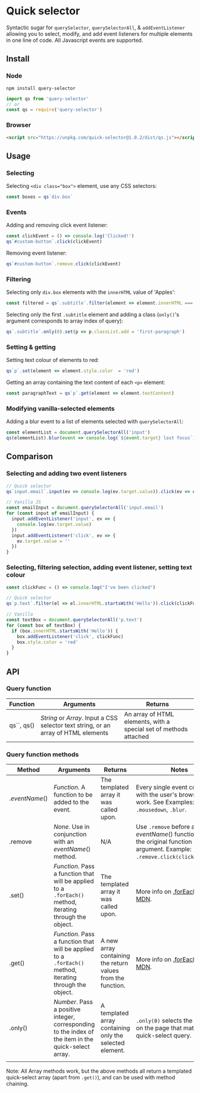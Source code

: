 # Quick selector

Syntactic sugar for `querySelector`, `querySelectorAll`, & `addEventListener` allowing you to select, modify, and add event listeners for multiple elements in one line of code. All Javascript events are supported.

## Install

### Node

```shell
npm install query-selector
```

```javascript
import qs from 'query-selector'
// or
const qs = require('query-selector')
```

### Browser

``` html
<script src="https://unpkg.com/quick-selector@1.0.2/dist/qs.js"></script>
```



## Usage

### Selecting

Selecting `<div class="box">` element, use any CSS selectors:

```javascript
const boxes = qs`div.box`
```

### Events 

Adding and removing click event listener:

```javascript
const clickEvent = () => console.log('Clicked!')
qs`#custom-button`.click(clickEvent)
```

Removing event listener:

```javascript
qs`#custom-button`.remove.click(clickEvent)
```

### Filtering

Selecting only `div.box` elements with the `innerHTML` value of 'Apples':

```javascript
const filtered = qs`.subtitle`.filter(element => element.innerHTML === 'Apples')
```

Selecting only the first `.subtitle` element and adding a class  (`only()`'s argument corresponds to array index of query):

```javascript
qs`.subtitle`.only(0).set(p => p.classList.add = 'first-paragraph')
```
### Setting & getting

Setting text colour of elements to red:

```javascript
qs`p`.set(element => element.style.color  = 'red')
```

Getting an array containing the text content of each `<p>` element:

```javascript
const paragraphText = qs`p`.get(element => element.textContent)
```

### Modifying vanilla-selected elements

Adding a blur event to a list of elements selected with `querySelectorAll`:

```javascript
const elementList = document.querySelectorAll('input')
qs(elementList).blur(event => console.log(`${event.target} lost focus`))
```

## Comparison

### Selecting and adding two event listeners

```javascript
// Quick selector
qs`input.email`.input(ev => console.log(ev.target.value)).click(ev => ev.target.value = '')

// Vanilla JS
const emailInput = document.querySelectorAll('input.email')
for (const input of emailInput) {
  input.addEventListener('input', ev => {
    console.log(ev.target.value)
  })
  input.addEventListener('click', ev => {
    ev.target.value = ''
  })
}
```

### Selecting, filtering selection, adding event listener, setting text colour 

```javascript
const clickFunc = () => console.log("I've been clicked")

// Quick selector
qs`p.text`.filter(el => el.innerHTML.startsWith('Hello')).click(clickFunc).set(el => el.style.color = 'red')

// Vanilla
const textBox = document.querySelectorAll('p.text')
for (const box of textBox) {
  if (box.innerHTML.startsWith('Hello')) {
    box.addEventListener('click', clickFunc)
    box.style.color = 'red'
  }
}
```

## API

### Query function

| Function   | Arguments                                                    | Returns                                                      |
| ---------- | ------------------------------------------------------------ | ------------------------------------------------------------ |
| qs``, qs() | *String* or *Array*. Input a CSS selector text string, or an array of HTML elements | An array of HTML elements, with a special set of methods attached |

### Query function methods

| Method         | Arguments                                                    | Returns                                                     | Notes                                                        |
| -------------- | ------------------------------------------------------------ | ----------------------------------------------------------- | ------------------------------------------------------------ |
| .*eventName*() | *Function*. A function to be added to the event.             | The templated array it was called upon.                     | Every single event compatible with the user's browser will work. See Examples:  `.click`, `.mousedown`, `.blur`. |
| .remove        | *None*. Use in conjunction with an *eventName*() method.     | N/A                                                         | Use `.remove` before an *eventName*() function, with the original function as the argument. Example: `.remove.click(clickFunction)`. |
| .set()         | *Function*. Pass a function that will be applied to a `.forEach()` method, iterating through the object. | The templated array it was called upon.                     | More info on [.forEach() at MDN](https://developer.mozilla.org/en-US/docs/Web/JavaScript/Reference/Global_Objects/Array/forEach). |
| .get()         | *Function*. Pass a function that will be applied to a `.forEach()` method, iterating through the object. | A new array containing the return values from the function. | More info on [.forEach() at MDN](https://developer.mozilla.org/en-US/docs/Web/JavaScript/Reference/Global_Objects/Array/forEach). |
| .only()        | *Number*. Pass a positive integer, corresponding to the index of the item in the quick-select array. | A templated array containing only the selected element.     | `.only(0)` selects the first item on the page that matched the quick-select query. |
|                |                                                              |                                                             |                                                              |

Note: All Array methods work, but the above methods all return a templated quick-select array (apart from `.get()`), and can be used with method chaining.